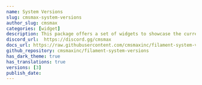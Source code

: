 ```yaml
---
name: System Versions
slug: cmsmax-system-versions
author_slug: cmsmax
categories: [widget]
description: This package offers a set of widgets to showcase the current system versions, including composer dependencies.
discord_url:  https://discord.gg/cmsmax
docs_url: https://raw.githubusercontent.com/cmsmaxinc/filament-system-versions/main/README.md
github_repository: cmsmaxinc/filament-system-versions
has_dark_theme: true
has_translations: true
versions: [3]
publish_date: 
---
```

